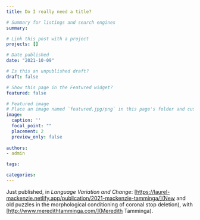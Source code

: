 ```yaml
---
title: Do I really need a title?

# Summary for listings and search engines
summary: 

# Link this post with a project
projects: []

# Date published
date: "2021-10-09"

# Is this an unpublished draft?
draft: false

# Show this page in the Featured widget?
featured: false

# Featured image
# Place an image named `featured.jpg/png` in this page's folder and customize its options here.
image:
  caption: ''
  focal_point: ""
  placement: 2
  preview_only: false
  
authors:
- admin

tags:

categories:
---
```


Just published, in *Language Variation and Change*: [https://laurel-mackenzie.netlify.app/publication/2021-mackenzie-tamminga/](New and old puzzles in the morphological conditioning of coronal stop deletion), with [http://www.meredithtamminga.com/](Meredith Tamminga).